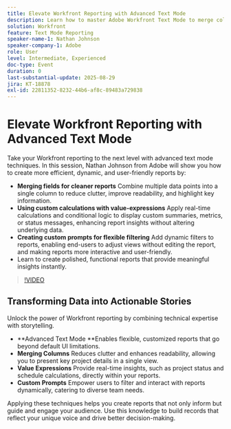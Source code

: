 ```yaml
---
title: Elevate Workfront Reporting with Advanced Text Mode
description: Learn how to master Adobe Workfront Text Mode to merge columns, build custom value expressions, and create dynamic prompts for smarter reporting.
solution: Workfront
feature: Text Mode Reporting
speaker-name-1: Nathan Johnson
speaker-company-1: Adobe
role: User
level: Intermediate, Experienced
doc-type: Event
duration: 0
last-substantial-update: 2025-08-29
jira: KT-18878
exl-id: 22811352-8232-44b6-af8c-89483a729838
---
```

# Elevate Workfront Reporting with Advanced Text Mode

Take your Workfront reporting to the next level with advanced text mode techniques. In this session, Nathan Johnson from Adobe will show you how to create more efficient, dynamic, and user-friendly reports by:

* **Merging fields for cleaner reports** Combine multiple data points into a single column to reduce clutter, improve readability, and highlight key information.
* **Using custom calculations with value-expressions** Apply real-time calculations and conditional logic to display custom summaries, metrics, or status messages, enhancing report insights without altering underlying data.
* **Creating custom prompts for flexible filtering** Add dynamic filters to reports, enabling end-users to adjust views without editing the report, and making reports more interactive and user-friendly.
* Learn to create polished, functional reports that provide meaningful insights instantly.

>[!VIDEO](https://video.tv.adobe.com/v/3471498/?learn=on&enablevpops)

## Transforming Data into Actionable Stories

Unlock the power of Workfront reporting by combining technical expertise with storytelling.

* **Advanced Text Mode **Enables flexible, customized reports that go beyond default UI limitations.
* **Merging Columns** Reduces clutter and enhances readability, allowing you to present key project details in a single view.
* **Value Expressions** Provide real-time insights, such as project status and schedule calculations, directly within your reports.
* **Custom Prompts** Empower users to filter and interact with reports dynamically, catering to diverse team needs.

Applying these techniques helps you create reports that not only inform but guide and engage your audience. Use this knowledge to build records that reflect your unique voice and drive better decision-making.
